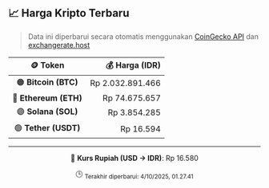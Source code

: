 

<!-- HARGA_KRIPTO -->
## 📈 Harga Kripto Terbaru

> Data ini diperbarui secara otomatis menggunakan [CoinGecko API](https://www.coingecko.com/) dan [exchangerate.host](https://exchangerate.host/)

<div align="center">

| 🪙 Token | 💰 Harga (IDR) |
|:------:|---------------:|
| 🟠 **Bitcoin (BTC)**   | Rp 2.032.891.466 |
| 🔵 **Ethereum (ETH)**  | Rp 74.675.657 |
| 🟣 **Solana (SOL)**    | Rp 3.854.285 |
| 🟢 **Tether (USDT)**   | Rp 16.594 |

---

💱 **Kurs Rupiah (USD → IDR)**: Rp 16.580

🕒 <sub>Terakhir diperbarui: 4/10/2025, 01.27.41</sub>

</div>
<!-- /HARGA_KRIPTO -->